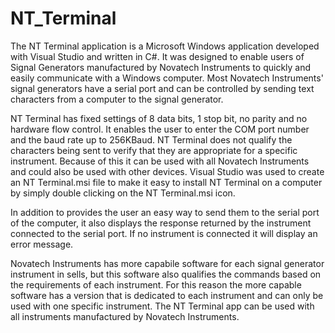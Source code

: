 # NT_Terminal

The NT Terminal application is a Microsoft Windows application developed with Visual Studio and written in C#.  It was designed to enable users of Signal Generators manufactured by Novatech Instruments to quickly and easily communicate with a Windows computer. Most Novatech Instruments' signal generators have a serial port and can be controlled by sending text characters from a computer to the signal generator.  

NT Terminal has fixed settings of 8 data bits, 1 stop bit, no parity and no hardware flow control.  It enables the user to enter the COM port number and the baud rate up to 256KBaud.  NT Terminal does not qualify the characters being sent to verify that they are appropriate for a specific instrument.  Because of this it can be used with all Novatech Instruments and could also be used with other devices.  Visual Studio was used to create an NT Terminal.msi file to make it easy to install NT Terminal on a computer by simply double clicking on the NT Terminal.msi icon.

In addition to provides the user an easy way to send them to the serial port of the computer, it also displays the response returned by the instrument connected to the serial port. If no instrument is connected it will display an error message.

Novatech Instruments has more capabile software for each signal generator instrument in sells, but this software also qualifies the commands based on the requirements of each instrument.  For this reason the more capable software has a version that is dedicated to each instrument and can only be used with one specific instrument.  The NT Terminal app can be used with all instruments manufactured by Novatech Instruments.
